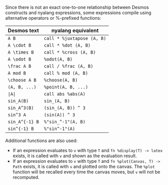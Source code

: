 Since there is not an exact one-to-one relationship between Desmos constructs
and nyalang expressions, some expressions compile using alternative operators or
%-prefixed functions:

| Desmos text    | nyalang equivalent         |
| -------------- | -------------------------- |
| `A B`          | `call * %juxtapose (A, B)` |
| `A \cdot B`    | `call * %dot (A, B)`       |
| `A \times B`   | `call * %cross (A, B)`     |
| `A \odot B`    | `%odot(A, B)`              |
| `\frac A B`    | `call / %frac (A, B)`      |
| `A mod B`      | `call % mod (A, B)`        |
| `\choose A B`  | `%choose(A, B)`            |
| `(A, B, ...)`  | `%point(A, B, ...)`        |
| `\|A\|`        | `call abs %abs(A)`         |
| `sin_A(B)`     | `sin_(A, B)`               |
| `sin_A^3(B)`   | `(sin_(A, B)) ^ 3`         |
| `sin^3 A`      | `(sin(A)) ^ 3`             |
| `sin_A^{-1} B` | `%"sin_^-1"(A, B)`         |
| `sin^{-1} B`   | `%"sin^-1"(A)`             |

Additional functions are also used:

- If an expression evaluates to `v` with type `T` and `fn %display(T) -> latex`
  exists, it is called with `v` and shown as the evaluation result.
- If an expression evaluates to `v` with type `T` and
  `fn %plot(Canvas, T) -> Path` exists, it is called with `v` and plotted onto
  the canvas. The `%plot` function will be recalled every time the canvas moves,
  but `v` will not be recomputed.
